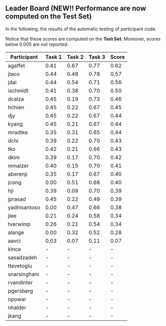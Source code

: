 ## Leader Board (NEW!! Performance are now computed on the Test Set)

In the following, the results of the automatic testing of participant code.

Notice that these scores are computed on the **Test Set**. Moreover, scores below 0.005 are not reported.

| Participant  | Task 1 | Task 2 | Task 3 | Score |
|---|---|---|---|---|
| agaffet | 0.41 | 0.67 |  0.77 | 0.62 | 
| jtaco | 0.44 | 0.48 |  0.78 | 0.57 | 
| jdai | 0.44 | 0.54 |  0.71 | 0.56 | 
| ischmidt | 0.41 | 0.38 |  0.70 | 0.50 | 
| dcalza | 0.45 | 0.19 |  0.73 | 0.46 | 
| hchien | 0.45 | 0.22 |  0.67 | 0.45 | 
| djy | 0.45 | 0.22 |  0.67 | 0.44 | 
| kyang | 0.45 | 0.21 |  0.67 | 0.44 | 
| mradtke | 0.35 | 0.31 |  0.65 | 0.44 | 
| dchi | 0.39 | 0.22 |  0.70 | 0.43 | 
| tko | 0.42 | 0.21 |  0.66 | 0.43 | 
| dkim | 0.39 | 0.17 |  0.70 | 0.42 | 
| mmalzer | 0.40 | 0.15 |  0.70 | 0.41 | 
| aberenji | 0.35 | 0.17 |  0.67 | 0.40 | 
| jcong | 0.00 | 0.51 |  0.68 | 0.40 | 
| hji | 0.39 | 0.09 |  0.70 | 0.39 | 
| jprasad | 0.45 | 0.22 |  0.49 | 0.39 | 
| yadhisantoso | 0.00 | 0.47 |  0.66 | 0.38 | 
| jlee | 0.21 | 0.24 |  0.58 | 0.34 | 
| tverwimp | 0.26 | 0.21 |  0.54 | 0.34 | 
| alange | 0.00 | 0.32 |  0.52 | 0.28 | 
| aavci | 0.03 | 0.07 |  0.11 | 0.07 | 
| kince | - | - |  - | - | 
| sasadzadeh | - | - |  - | - | 
| ttevetoglu | - | - |  - | - | 
| snarsinghani | - | - |  - | - | 
| rvandinter | - | - |  - | - | 
| pgersberg | - | - |  - | - | 
| npowar | - | - |  - | - | 
| nhalder | - | - |  - | - | 
| jkang | - | - |  - | - | 

